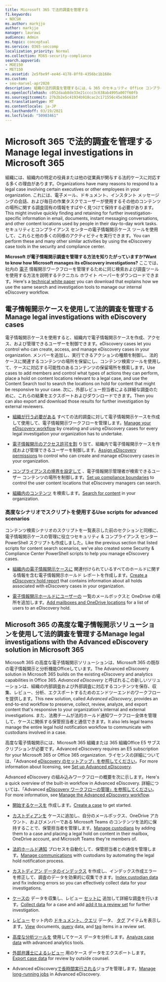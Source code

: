 ```yaml
---
title: Microsoft 365 で法的調査を管理する
f1.keywords:
- NOCSH
ms.author: markjjo
author: markjjo
manager: laurawi
audience: Admin
ms.topic: conceptual
ms.service: O365-seccomp
localization_priority: Normal
ms.collection: M365-security-compliance
search.appverid:
- MOE150
- MET150
ms.assetid: 2e5fbe9f-ee4d-4178-8ff8-4356bc1b168e
ms.custom:
- seo-marvel-apr2020
description: 組織の法的調査を管理するには、& 365 のセキュリティ Office コンプライアンス センターで電子情報開示ケースを使用します。
ms.openlocfilehash: c052daab8de33e21cccc3c638ab4995a007f60fb
ms.sourcegitcommit: 27b2b2e5c41934b918cac2c171556c45e36661bf
ms.translationtype: MT
ms.contentlocale: ja-JP
ms.lasthandoff: 03/19/2021
ms.locfileid: "50903461"
---
```

# <a name="manage-legal-investigations-in-microsoft-365"></a><span data-ttu-id="98819-103">Microsoft 365 で法的調査を管理する</span><span class="sxs-lookup"><span data-stu-id="98819-103">Manage legal investigations in Microsoft 365</span></span>

<span data-ttu-id="98819-104">組織には、組織内の特定の役員または他の従業員が関与する法的ケースに対応する多くの理由があります。</span><span class="sxs-lookup"><span data-stu-id="98819-104">Organizations have many reasons to respond to a legal case involving certain executives or other employees in your organization.</span></span> <span data-ttu-id="98819-105">これには、電子メール、ドキュメント、インスタント メッセージングの会話、および毎日の作業タスクでユーザーが使用するその他のコンテンツの場所に関する調査固有の情報をすばやく見つけて保持する必要があります。</span><span class="sxs-lookup"><span data-stu-id="98819-105">This might involve quickly finding and retaining for further investigation-specific information in email, documents, instant messaging conversations, and other content locations used by people in their day-to-day work tasks.</span></span> <span data-ttu-id="98819-106">セキュリティとコンプライアンス センターの電子情報開示ケース ツールを使用して、これらと他の多くの同様のアクティビティを実行できます。</span><span class="sxs-lookup"><span data-stu-id="98819-106">You can perform these and many other similar activities by using the eDiscovery case tools in the security and compliance center.</span></span>
  
<span data-ttu-id="98819-107">**Microsoft が電子情報開示調査を管理する方法を知りたがっていますか?**</span><span class="sxs-lookup"><span data-stu-id="98819-107">**Want to know how Microsoft manages its eDiscovery investigations?**</span></span> <span data-ttu-id="98819-108">ここでは、社内の [電子](https://go.microsoft.com/fwlink/?linkid=852161) 情報開示ワークフローを管理するために同じ検索および調査ツールを使用する方法を説明するテクニカル ホワイト ペーパーをダウンロードできます。</span><span class="sxs-lookup"><span data-stu-id="98819-108">Here's a [technical white paper](https://go.microsoft.com/fwlink/?linkid=852161) you can download that explains how we use the same search and investigation tools to manage our internal eDiscovery workflow.</span></span>

## <a name="manage-legal-investigations-with-ediscovery-cases"></a><span data-ttu-id="98819-109">電子情報開示ケースを使用して法的調査を管理する</span><span class="sxs-lookup"><span data-stu-id="98819-109">Manage legal investigations with eDiscovery cases</span></span>

<span data-ttu-id="98819-110">電子情報開示ケースを使用すると、組織内で電子情報開示ケースを作成、アクセス、および管理できるユーザーを制御できます。</span><span class="sxs-lookup"><span data-stu-id="98819-110">eDiscovery cases let you control who can create, access, and manage eDiscovery cases in your organization.</span></span> <span data-ttu-id="98819-111">メンバーを追加し、実行できるアクションの種類を制御し、法的ケースに関連するコンテンツの場所を保留にし、コンテンツ検索ツールを使用して、ケースに対応する可能性のあるコンテンツの保留場所を検索します。</span><span class="sxs-lookup"><span data-stu-id="98819-111">Use cases to add members and control what types of actions they can perform, place a hold on content locations relevant to a legal case, and use the Content Search tool to search the locations on hold for content that might be responsive to your case.</span></span> <span data-ttu-id="98819-112">次に、外部レビュー担当者による詳細な調査のために、これらの結果をエクスポートおよびダウンロードできます。</span><span class="sxs-lookup"><span data-stu-id="98819-112">Then you can also export and download those results for further investigation by external reviewers.</span></span>
  
- <span data-ttu-id="98819-113">[組織が行う必要がある](./get-started-core-ediscovery.md) すべての法的調査に対して電子情報開示ケースを作成して使用して、電子情報開示ワークフローを管理します。</span><span class="sxs-lookup"><span data-stu-id="98819-113">[Manage your eDiscovery workflow](./get-started-core-ediscovery.md) by creating and using eDiscovery cases for every legal investigation your organization has to undertake.</span></span>

- <span data-ttu-id="98819-114">[電子情報開示のアクセス許可を割](assign-ediscovery-permissions.md) り当て、組織内で電子情報開示ケースを作成および管理できるユーザーを制御します。</span><span class="sxs-lookup"><span data-stu-id="98819-114">[Assign eDiscovery permissions](assign-ediscovery-permissions.md) to control who can create and manage eDiscovery cases in your organization.</span></span>

- <span data-ttu-id="98819-115">[コンプライアンスの境界を設定して](set-up-compliance-boundaries.md) 、電子情報開示管理者が検索できるユーザー コンテンツの場所を制御します。</span><span class="sxs-lookup"><span data-stu-id="98819-115">[Set up compliance boundaries](set-up-compliance-boundaries.md) to control the user content locations that eDiscovery managers can search.</span></span>

- <span data-ttu-id="98819-116">[組織内のコンテンツ](search-for-content.md) を検索します。</span><span class="sxs-lookup"><span data-stu-id="98819-116">[Search for content](search-for-content.md) in your organization.</span></span>

### <a name="use-scripts-for-advanced-scenarios"></a><span data-ttu-id="98819-117">高度なシナリオでスクリプトを使用する</span><span class="sxs-lookup"><span data-stu-id="98819-117">Use scripts for advanced scenarios</span></span>

<span data-ttu-id="98819-118">コンテンツ検索シナリオのスクリプトを一覧表示した前のセクションと同様に、電子情報開示ケースの管理に役立つセキュリティ & コンプライアンス センター PowerShell スクリプトも作成しました。</span><span class="sxs-lookup"><span data-stu-id="98819-118">Like the previous section that listed scripts for content search scenarios, we've also created some Security & Compliance Center PowerShell scripts to help you manage eDiscovery cases.</span></span>
  
- <span data-ttu-id="98819-119">[組織内の電子情報開示ケースに](create-a-report-on-holds-in-ediscovery-cases.md) 関連付けられているすべてのホールドに関する情報を含む電子情報開示ホールド レポートを作成します。</span><span class="sxs-lookup"><span data-stu-id="98819-119">[Create a eDiscovery hold report](create-a-report-on-holds-in-ediscovery-cases.md) that contains information about all holds associated with eDiscovery cases in your organization.</span></span>

- <span data-ttu-id="98819-120">[電子情報開示ホールドにユーザーの](use-a-script-to-add-users-to-a-hold-in-ediscovery.md) 一覧のメールボックスと OneDrive の場所を追加します。</span><span class="sxs-lookup"><span data-stu-id="98819-120">[Add mailboxes and OneDrive locations](use-a-script-to-add-users-to-a-hold-in-ediscovery.md) for a list of users to an eDiscovery hold.</span></span>
  
## <a name="manage-legal-investigations-with-the-advanced-ediscovery-solution-in-microsoft-365"></a><span data-ttu-id="98819-121">Microsoft 365 の高度な電子情報開示ソリューションを使用して法的調査を管理する</span><span class="sxs-lookup"><span data-stu-id="98819-121">Manage legal investigations with the Advanced eDiscovery solution in Microsoft 365</span></span>

<span data-ttu-id="98819-122">Microsoft 365 の高度な電子情報開示ソリューションは、Microsoft 365 の既存の電子情報開示と分析機能Officeしています。</span><span class="sxs-lookup"><span data-stu-id="98819-122">The Advanced eDiscovery solution in Microsoft 365 builds on the existing eDiscovery and analytics capabilities in Office 365.</span></span> <span data-ttu-id="98819-123">*Advanced eDiscovery* と呼ばれるこの新しいソリューションは、組織の内部調査および外部調査に対応するコンテンツを保存、収集、レビュー、分析、エクスポートするためのエンドツーエンドのワークフローを提供します。</span><span class="sxs-lookup"><span data-stu-id="98819-123">This new solution, called *Advanced eDiscovery*, provides an end-to-end workflow to preserve, collect, review, analyze, and export content that's responsive to your organization's internal and external investigations.</span></span> <span data-ttu-id="98819-124">また、法務チームが法的ホールド通知ワークフロー全体を管理して、ケースに関係する保管担当者と通信できます。</span><span class="sxs-lookup"><span data-stu-id="98819-124">It also lets legal teams manage the entire legal hold notification workflow to communicate with custodians involved in a case.</span></span>

<span data-ttu-id="98819-125">高度な電子情報開示には、Microsoft 365 組織または 365 組織Office E5 サブスクリプションが必要です。</span><span class="sxs-lookup"><span data-stu-id="98819-125">Advanced eDiscovery requires an E5 subscription for your Microsoft 365 or Office 365 organization.</span></span> <span data-ttu-id="98819-126">ライセンスの詳細については、「Advanced [eDiscovery のセットアップ」を参照してください](get-started-with-advanced-ediscovery.md#step-1-verify-and-assign-appropriate-licenses)。</span><span class="sxs-lookup"><span data-stu-id="98819-126">For more information about licensing, see [Set up Advanced eDiscovery](get-started-with-advanced-ediscovery.md#step-1-verify-and-assign-appropriate-licenses).</span></span>

<span data-ttu-id="98819-127">Advanced eDiscovery の組み込みワークフローの概要を次に示します。</span><span class="sxs-lookup"><span data-stu-id="98819-127">Here's a quick overview of the built-in workflow in Advanced eDiscovery.</span></span> <span data-ttu-id="98819-128">詳細については、「Advanced [eDiscovery ワークフローの管理」を参照してください](create-and-manage-advanced-ediscoveryv2-case.md#manage-the-workflow)。</span><span class="sxs-lookup"><span data-stu-id="98819-128">For more information, see [Manage the Advanced eDiscovery workflow](create-and-manage-advanced-ediscoveryv2-case.md#manage-the-workflow).</span></span>

- <span data-ttu-id="98819-129">[開始するケースを](create-and-manage-advanced-ediscoveryv2-case.md#create-a-case) 作成します。</span><span class="sxs-lookup"><span data-stu-id="98819-129">[Create a case](create-and-manage-advanced-ediscoveryv2-case.md#create-a-case) to get started.</span></span>

- <span data-ttu-id="98819-130">[カストディアンを](managing-custodians.md) ケースに追加し、自分のメールボックス、OneDrive アカウント、およびメンバーである Microsoft Teams のコンテンツを法的に保持することで、保管担当者を管理します。</span><span class="sxs-lookup"><span data-stu-id="98819-130">[Manage custodians](managing-custodians.md) by adding them to a case and placing a legal hold on content in their mailbox, OneDrive account, and Microsoft Teams they're members of.</span></span>

- <span data-ttu-id="98819-131">[法的ホールド通知](managing-custodian-communications.md) プロセスを自動化して、保管担当者との通信を管理します。</span><span class="sxs-lookup"><span data-stu-id="98819-131">[Manage communications](managing-custodian-communications.md) with custodians by automating the legal hold notification process.</span></span>

- <span data-ttu-id="98819-132">[カストディアン データのインデックス](processing-data-for-case.md) を作成し、インデックス作成エラーを修正して、調査のデータを効果的に収集できます。</span><span class="sxs-lookup"><span data-stu-id="98819-132">[Index custodian data](processing-data-for-case.md) and fix indexing errors so you can effectively collect data for your investigations.</span></span>

- <span data-ttu-id="98819-133">[ケースの](collecting-data-for-ediscovery.md) データを収集し、レビュー [セットに](collecting-data-for-ediscovery.md#add-search-results-to-a-review-set) 追加して詳細な調査を行います。</span><span class="sxs-lookup"><span data-stu-id="98819-133">[Collect data](collecting-data-for-ediscovery.md) for a case and add [add it to a review set](collecting-data-for-ediscovery.md#add-search-results-to-a-review-set) for further investigation.</span></span>

- <span data-ttu-id="98819-134">[レビュー](view-documents-in-review-set.md) セット内の [ドキュメント、クエリ](review-set-search.md) データ、 [タグ](tagging-documents.md) アイテムを表示します。</span><span class="sxs-lookup"><span data-stu-id="98819-134">[View](view-documents-in-review-set.md) documents, [query](review-set-search.md) data, and [tag](tagging-documents.md) items in a review set.</span></span>

- <span data-ttu-id="98819-135">[高度な分析ツールを](analyzing-data-in-review-set.md) 使用してケース データを分析します。</span><span class="sxs-lookup"><span data-stu-id="98819-135">[Analyze case data](analyzing-data-in-review-set.md) with advanced analytics tools.</span></span>

- <span data-ttu-id="98819-136">[外部弁護士によるレビュー](exporting-data-ediscover20.md) 用のケース データをエクスポートします。</span><span class="sxs-lookup"><span data-stu-id="98819-136">[Export case data](exporting-data-ediscover20.md) for review by outside counsel.</span></span>

- <span data-ttu-id="98819-137">Advanced eDiscovery[で長時間実行される](managing-jobs-ediscovery20.md)ジョブを管理します。</span><span class="sxs-lookup"><span data-stu-id="98819-137">[Manage long-running jobs](managing-jobs-ediscovery20.md) in Advanced eDiscovery.</span></span>